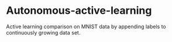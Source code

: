 # Autonomous-active-learning

Active learning comparison on MNIST data by appending labels to continuously growing data set. 
